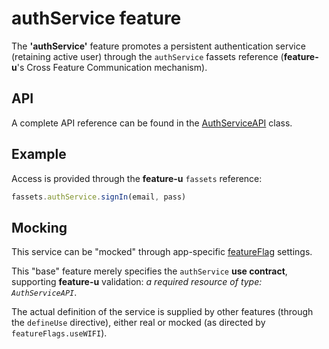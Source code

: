 # authService feature

The **'authService'** feature promotes a persistent authentication
service (retaining active user) through the `authService` fassets
reference (**feature-u**'s Cross Feature Communication mechanism).


## API

A complete API reference can be found in the
[AuthServiceAPI](AuthServiceAPI.js) class.


## Example

Access is provided through the **feature-u** `fassets` reference:

```js
fassets.authService.signIn(email, pass)
```


## Mocking

This service can be "mocked" through app-specific
[featureFlag](../../../util/featureFlags.js) settings.

This "base" feature merely specifies the `authService` **use
contract**, supporting **feature-u** validation: _a required resource
of type: `AuthServiceAPI`_.

The actual definition of the service is supplied by other features
(through the `defineUse` directive), either real or mocked (as
directed by `featureFlags.useWIFI`).
